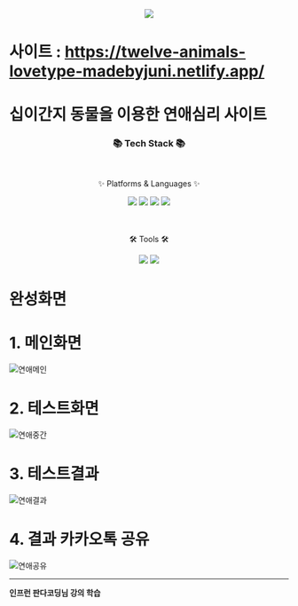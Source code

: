 <div align=center>
	<img src="https://capsule-render.vercel.app/api?type=waving&color=auto&height=200&section=header&text=Juni%20Github!&fontSize=90" />	
</div>


# 사이트 : https://twelve-animals-lovetype-madebyjuni.netlify.app/

# 십이간지 동물을 이용한 연애심리 사이트

<div align=center>
	<h3>📚 Tech Stack 📚</h3>
	<br>
	<p>✨ Platforms & Languages ✨</p>
</div>
<div align="center">
	<img src="https://img.shields.io/badge/HTML5-E34F26?style=flat&logo=HTML5&logoColor=white" />
	<img src="https://img.shields.io/badge/CSS3-1572B6?style=flat&logo=CSS3&logoColor=white" />
	<img src="https://img.shields.io/badge/JavaScript-F7DF1E?style=flat&logo=JavaScript&logoColor=white" />
	<img src="https://img.shields.io/badge/jQuery-0769AD?style=flat&logo=jQuery&logoColor=white" />
	<br>
</div>
<br>
<br>
<div align=center>
	<p>🛠 Tools 🛠</p>
</div>
<div align=center>
	<img src="https://img.shields.io/badge/Visual%20Studio%20Code-007ACC?style=flat&logo=VisualStudioCode&logoColor=white" />
	<img src="https://img.shields.io/badge/GitHub-181717?style=flat&logo=GitHub&logoColor=white" />
</div>

# 완성화면
# 1. 메인화면
![연애메인](https://github.com/juni0914/animals-mbti/assets/100837725/71419c32-33c1-4498-8678-c7979bb77162)
# 2. 테스트화면
![연애중간](https://github.com/juni0914/animals-mbti/assets/100837725/eec548c5-c316-4445-a536-5e7bbcba285f)
# 3. 테스트결과
![연애결과](https://github.com/juni0914/animals-mbti/assets/100837725/c394c1b9-f64d-4f93-bd5c-652945b82be9)
# 4. 결과 카카오톡 공유
![연애공유](https://github.com/juni0914/animals-mbti/assets/100837725/dc5f1f75-d7b8-42e2-a469-6dec2194ec33)

---

  __인프런 판다코딩님 강의 학습__

